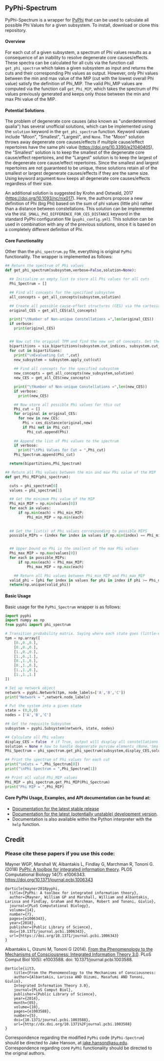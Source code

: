 ## PyPhi-Spectrum
PyPhi-Spectrum is a wrapper for [PyPhi](https://doi.org/10.1371/journal.pcbi.1006343) that can be used to calculate all possible Phi Values for a given subsystem. To install, download or clone this repository.


#### Overview
For each cut of a given subsystem, a spectrum of Phi values results as a consequence of an inability to resolve degenerate core causes/effects. These spectra can be calculated for all cuts via the function call `get_phi_spectrum` which takes a given subsystem as input and returns the cuts and their corresponding Phi values as output. However, only Phi values between the min and max value of the MIP (cut with the lowest overall Phi value) satisfy the definition of Phi_MIP. The valid Phi_MIP values are computed via the function call `get_Phi_MIP`, which takes the spectrum of Phi values previously generated and keeps only those between the min and max Phi value of the MIP.

#### Potential Solutions
The problem of degenerate core causes (also known as "underdetermined qualia") has several unofficial solutions, which can be implemented using the `solution` keyword in the `get_phi_spectrum` function. Keyword values include "Moon", "Smallest", "Largest", and `None`. The "Moon" solution throws away degenerate core causes/effects if multiple cause/effect repertoires have the same phi value (https://doi.org/10.3390/e21040405), the "Smallest" solution is to keep the smallest of the degenerate core cause/effect repertoires, and the "Largest" solution is to keep the largest of the degenerate core cause/effect repertoires. Since the smallest and largest repertoires are not guaranteed to be unique, these solutions retain all of the smallest or largest degenerate causes/effects if they are the same size. Using keyword argument `None` keeps all degenerate core causes/effects regardless of their size.

An additional solution is suggested by Krohn and Ostwald, 2017 (https://doi.org/10.1093/nc/nix017). Here, the authors propose a new definition of Phi (big Phi) based on the sum of phi values (little phi) rather than a distance between constellations. This solution can be implemented via the `USE_SMALL_PHI_DIFFERENCE_FOR_CES_DISTANCE` keyword in the standard PyPhi configuration file (`pyphi_config.yml`). This solution can be used in combination with any of the previous solutions, since it is based on a completely different definition of Phi.

#### Core Functionality

Other than the `phi_spectrum.py` file, everything is original `PyPhi` functionality. The wrapper is implemented as follows:

```python
## Return the spectrum of Phi values
def get_phi_spectrum(subsystem,verbose=False,solution=None):

  ## Initialize an empty list to store all Phi values for all cuts
  Phi_Spectrum = []

  ## Find all concepts for the specified subsystem
  all_concepts = get_all_concepts(subsystem,solution)

  ## Create all possible cause-effect structures (CES) via the cartesian product of all concepts for each mechanism
  original_CES = get_all_CES(all_concepts)

  print("\tNumber of Non-unique Constellations =",len(original_CES))
  if verbose:
    print(original_CES)


  ## Now cut the original TPM and find the new set of concepts. Get the Phi value and repeat the cut
  bipartitions = sia_bipartitions(subsystem.cut_indices, subsystem.cut_node_labels)
  for cut in bipartitions:
    print("\nEvaluating Cut ",cut)
    new_subsystem = subsystem.apply_cut(cut)
    
    ## Find all concepts for the specified subsystem
    new_concepts = get_all_concepts(new_subsystem,solution)
    new_CES = get_all_CES(new_concepts)

    print("\tNumber of Non-unique Constellations =",len(new_CES))
    if verbose:
      print(new_CES)

    ## Now store all possible Phi values for this cut
    Phi_cut = []
    for original in original_CES:
      for new in new_CES:
        Phi = ces_distance(original,new)
        if Phi not in Phi_cut:
          Phi_cut.append(Phi)
        
    ## Append the list of Phi values to the spectrum
    if verbose:
      print("\tPhi Values for Cut = ",Phi_cut)
    Phi_Spectrum.append(Phi_cut)

  return(bipartitions,Phi_Spectrum)

## Return all Phi values between the min and max Phi value of the MIP
def get_Phi_MIP(phi_spectrum):

  cuts = phi_spectrum[0]
  values = phi_spectrum[1]

  ## Get the minimum Phi value of the MIP
  Phi_min_MIP = np.min(values[0])
  for each in values:
      if np.min(each) < Phi_min_MIP:
          Phi_min_MIP = np.min(each)
          
          
  ## Get the list(s) of Phi values corresponding to possible MIPS
  possible_MIPs = (index for index in values if np.min(index) == Phi_min_MIP)


  ## Upper bound on Phi is the smallest of the max Phi values
  Phi_max_MIP = np.max(values[0])
  for each in possible_MIPs:
      if np.max(each) < Phi_max_MIP:
          Phi_max_MIP = np.max(each)

    ## Return all Phi values between Phi_min_MIP and Phi_max_MIP
  valid_phi = [phi for index in values for phi in index if phi >= Phi_min_MIP and phi <= Phi_max_MIP]
  return(np.unique(valid_phi))

```

#### Basic Usage
Basic usage for the `PyPhi_Spectrum` wrapper is as follows:

```python
import pyphi
import numpy as np
from pyphi import phi_spectrum

# Transition probability matrix. Saying where each state goes (little-end notation)
tpm = np.array([
    [0.,0.,0.],
    [0.,0.,0.],
    [1.,0.,0.],
    [1.,0.,1.],
    [0.,1.,0.],
    [0.,1.,0.],
    [1.,1.,0.],
    [1.,1.,1.]
])

# Set up network object
network = pyphi.Network(tpm, node_labels=['A','B','C'])
print("Network = ",network.node_labels)

# Put the system into a given state
state = (0,0,0)
nodes = ['A','B','C']

## Get the requisite Subsystem
subsystem = pyphi.Subsystem(network, state, nodes)

## Calculate all Phi values
display_CES = False  # if True, output will display all constellations
solution = None # how to handle degenerate purview elements (None,'Smallest','Largest', or 'Moon')
Phi_Spectrum = phi_spectrum.get_phi_spectrum(subsystem,display_CES,solution)

## Print the spectrum of Phi values for each cut
print("\nCuts = ",Phi_Spectrum[0])
print("\nPhi Spectrum = ",Phi_Spectrum[1])

## Print all valid Phi_MIP values
Phi_MIP = phi_spectrum.get_Phi_MIP(Phi_Spectrum)
print("Phi MIP = ",Phi_MIP)

```

#### Core PyPhi Usage, Examples, and API documentation can be found at:

- [Documentation for the latest stable
  release](http://pyphi.readthedocs.io/en/stable/)
- [Documentation for the latest (potentially unstable) development
  version](http://pyphi.readthedocs.io/en/latest/).
- Documentation is also available within the Python interpreter with the `help`
  function.


## Credit

### Please cite these papers if you use this code:

Mayner WGP, Marshall W, Albantakis L, Findlay G, Marchman R, Tononi G. (2018)
[PyPhi: A toolbox for integrated information
theory](https://doi.org/10.1371/journal.pcbi.1006343). PLOS Computational
Biology 14(7): e1006343. <https://doi.org/10.1371/journal.pcbi.1006343>

```
@article{mayner2018pyphi,
  title={PyPhi: A toolbox for integrated information theory},
  author={Mayner, William GP and Marshall, William and Albantakis, Larissa and Findlay, Graham and Marchman, Robert and Tononi, Giulio},
  journal={PLoS Computational Biology},
  volume={14},
  number={7},
  pages={e1006343},
  year={2018},
  publisher={Public Library of Science},
  doi={10.1371/journal.pcbi.1006343},
  url={https://doi.org/10.1371/journal.pcbi.1006343}
}
```

Albantakis L, Oizumi M, Tononi G (2014). [From the Phenomenology to the
Mechanisms of Consciousness: Integrated Information Theory
3.0](http://www.ploscompbiol.org/article/info%3Adoi%2F10.1371%2Fjournal.pcbi.1003588).
PLoS Comput Biol 10(5): e1003588. doi: 10.1371/journal.pcbi.1003588.

```
@article{iit3,
    title={From the Phenomenology to the Mechanisms of Consciousness:
    author={Albantakis, Larissa AND Oizumi, Masafumi AND Tononi, Giulio},
    Integrated Information Theory 3.0},
    journal={PLoS Comput Biol},
    publisher={Public Library of Science},
    year={2014},
    month={05},
    volume={10},
    pages={e1003588},
    number={5},
    doi={10.1371/journal.pcbi.1003588},
    url={http://dx.doi.org/10.1371%2Fjournal.pcbi.1003588}
}
```

Correspondence regarding the modified `PyPhi` code (`PyPhi-Spectrum`) should be directed to Jake Hanson, at [<jake.hanson@asu.edu>](mailto:jake.hanson@asu.edu). Correspondence regarding core `PyPhi` functionality should be directed to the original authors.
